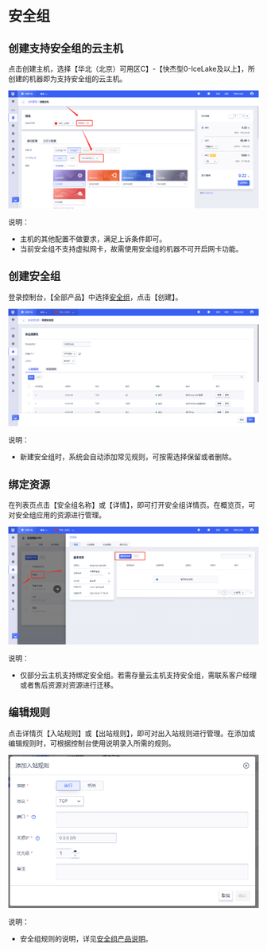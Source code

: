 # 安全组

## 创建支持安全组的云主机

点击创建主机，选择【华北（北京）可用区C】-【快杰型0-IceLake及以上】，所创建的机器即为支持安全组的云主机。

![image](/images/guide/secgroup4.png)

说明：
- 主机的其他配置不做要求，满足上诉条件即可。
- 当前安全组不支持虚拟网卡，故需使用安全组的机器不可开启网卡功能。

## 创建安全组

登录控制台，【全部产品】中选择[安全组](https://console.ucloud.cn/vpc/secgroup)，点击【创建】。

![image](/images/guide/secgroup1.png)

说明：
- 新建安全组时，系统会自动添加常见规则，可按需选择保留或者删除。

## 绑定资源

在列表页点击【安全组名称】或【详情】，即可打开安全组详情页。在概览页，可对安全组应用的资源进行管理。

![image](/images/guide/secgroup2.png)

说明：
- 仅部分云主机支持绑定安全组。若需存量云主机支持安全组，需联系客户经理或者售后资源对资源进行迁移。


## 编辑规则

点击详情页【入站规则】或【出站规则】，即可对出入站规则进行管理。在添加或编辑规则时，可根据控制台使用说明录入所需的规则。

![image](/images/guide/secgroup3.png)

说明：
- 安全组规则的说明，详见[安全组产品说明](https://docs.ucloud.cn/vpc/introduction/secgroup?id=%e4%ba%a7%e5%93%81%e8%af%b4%e6%98%8e)。
